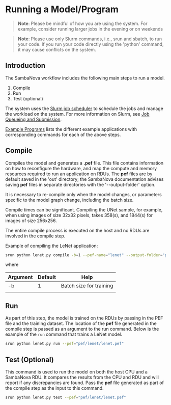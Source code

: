 # Running a Model/Program

> **Note**:  Please be mindful of how you are using the system.
For example, consider running larger jobs in the evening or on weekends

> **Note**: Please use only Slurm commands, i.e., srun and sbatch, to run your code.
If you run your code directly using the 'python' command, it may cause conflicts
on the system.

## Introduction

The SambaNova workflow includes the following main steps to run a model.

1. Compile
2. Run
3. Test (optional)

The system uses the [Slurm job
scheduler](https://slurm.schedmd.com/quickstart.html) to schedule the jobs and manage the workload on the system. For more information on Slurm, see [Job Queueing and Submission](job-queuing-and-submission.md).

[Example Programs](example-programs.md) lists the different example applications with corresponding commands for each of the above steps.

## Compile

Compiles the model and generates a **.pef** file. This file contains
information on how to reconfigure the hardware, and map the compute and
memory resources required to run an application on RDUs.
The **pef** files are by default saved in the 'out' directory; the
SambaNova documentation advises saving **pef** files in separate
directories with the '--output-folder' option.

It is necessary to re-compile only when the model changes, or parameters specific to the model graph change, including the batch size.

Compile times can be significant. Compiling the UNet sample, for example, when using images of size 32x32 pixels, takes 358(s), and 1844(s) for images of size 256x256.

The entire compile process is executed on the host and no RDUs are involved in the compile step. 

Example of compiling the LeNet application:

```bash
srun python lenet.py compile -b=1 --pef-name="lenet" --output-folder="pef"
```

where

| Argument               | Default   | Help                           |
|------------------------|-----------|--------------------------------|
| -b                     | 1         | Batch size for training        |
|                        |           |                                |

## Run

As part of this step, the model is trained on the RDUs by passing in the PEF file and the training dataset. The location of the **pef** file generated in the compile step is passed as an argument to the run command. Below is the example of the ```run``` command that trains a LeNet model. 

```bash
srun python lenet.py run --pef="pef/lenet/lenet.pef"
```


## Test (Optional)

This command is used to run the model on both the host CPU and a SambaNova RDU.  It compares the results from the CPU and RDU and will report if any discrepancies are found. Pass the **pef** file generated as part of the compile step as the input to this command.

```bash
srun python lenet.py test --pef="pef/lenet/lenet.pef"
```
